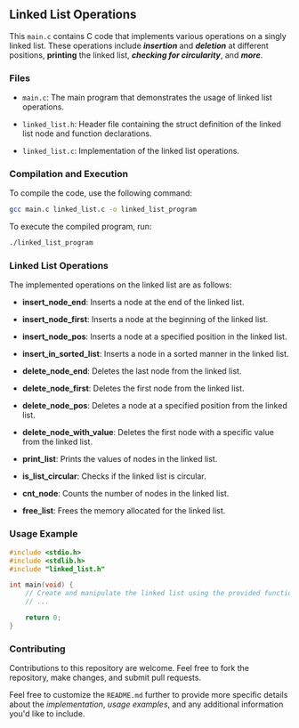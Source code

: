## Linked List Operations

This `main.c` contains C code that implements various operations on a singly linked list. These operations include ***insertion*** and ***deletion*** at different positions, **printing** the linked list, ***checking for circularity***, and ***more***.

### Files
- `main.c`: The main program that demonstrates the usage of linked list operations.

- `linked_list.h`: Header file containing the struct definition of the linked list node and function declarations.

- `linked_list.c`: Implementation of the linked list operations.

### Compilation and Execution

To compile the code, use the following command:

``` bash
gcc main.c linked_list.c -o linked_list_program
```

To execute the compiled program, run:

``` bash
./linked_list_program
```

### Linked List Operations

The implemented operations on the linked list are as follows:

- **insert_node_end**: Inserts a node at the end of the linked list.

- **insert_node_first**: Inserts a node at the beginning of the linked list.

- **insert_node_pos**: Inserts a node at a specified position in the linked list.


- **insert_in_sorted_list**: Inserts a node in a sorted manner in the linked list.

- **delete_node_end**: Deletes the last node from the linked list.

- **delete_node_first**: Deletes the first node from the linked list.

- **delete_node_pos**: Deletes a node at a specified position from the linked list.

- **delete_node_with_value**: Deletes the first node with a specific value from the linked list.

- **print_list**: Prints the values of nodes in the linked list.

- **is_list_circular**: Checks if the linked list is circular.

- **cnt_node**: Counts the number of nodes in the linked list.

- **free_list**: Frees the memory allocated for the linked list.

### Usage Example

``` c
#include <stdio.h>
#include <stdlib.h>
#include "linked_list.h"

int main(void) {
    // Create and manipulate the linked list using the provided functions
    // ...

    return 0;
}
```

### Contributing

Contributions to this repository are welcome. Feel free to fork the repository, make changes, and submit pull requests.


Feel free to customize the `README.md` further to provide more specific details about the *implementation*, *usage examples*, and any additional information you'd like to include.

